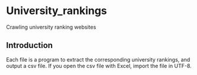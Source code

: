 # University_rankings
Crawling university ranking websites

## Introduction
Each file is a program to extract the corresponding university rankings, and output a csv file. If you open the csv file with Excel, import the file in UTF-8. 
